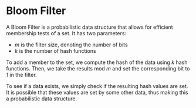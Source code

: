# Bloom Filter

A Bloom Filter is a probabilistic data structure that allows for efficient membership tests of a set. It has two parameters:

- $m$ is the filter size, denoting the number of bits
- $k$ is the number of hash functions

To add a member to the set, we compute the hash of the data using $k$ hash functions. Then, we take the results mod $m$ and set the corresponding bit to 1 in the filter.

To see if a data exists, we simply check if the resulting hash values are set. It is possible that these values are set by some other data, thus making this a probabilistic data structure.
